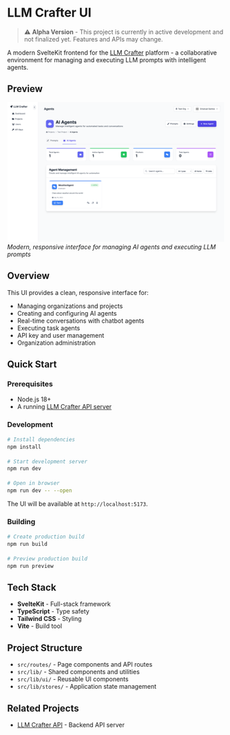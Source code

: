 # LLM Crafter UI

> ⚠️ **Alpha Version** - This project is currently in active development and not finalized yet. Features and APIs may change.

A modern SvelteKit frontend for the [LLM Crafter](https://github.com/LLM-Crafter/llm-crafter) platform - a collaborative environment for managing and executing LLM prompts with intelligent agents.

## Preview

![LLM Crafter UI Preview](./static/ui-preview.png)
_Modern, responsive interface for managing AI agents and executing LLM prompts_

## Overview

This UI provides a clean, responsive interface for:

- Managing organizations and projects
- Creating and configuring AI agents
- Real-time conversations with chatbot agents
- Executing task agents
- API key and user management
- Organization administration

## Quick Start

### Prerequisites

- Node.js 18+
- A running [LLM Crafter API server](https://github.com/LLM-Crafter/llm-crafter)

### Development

```bash
# Install dependencies
npm install

# Start development server
npm run dev

# Open in browser
npm run dev -- --open
```

The UI will be available at `http://localhost:5173`.

### Building

```bash
# Create production build
npm run build

# Preview production build
npm run preview
```

## Tech Stack

- **SvelteKit** - Full-stack framework
- **TypeScript** - Type safety
- **Tailwind CSS** - Styling
- **Vite** - Build tool

## Project Structure

- `src/routes/` - Page components and API routes
- `src/lib/` - Shared components and utilities
- `src/lib/ui/` - Reusable UI components
- `src/lib/stores/` - Application state management

## Related Projects

- [LLM Crafter API](https://github.com/LLM-Crafter/llm-crafter) - Backend API server
